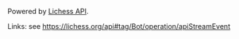 Powered by [Lichess API](https://lichess.org/api).    


Links: see https://lichess.org/api#tag/Bot/operation/apiStreamEvent